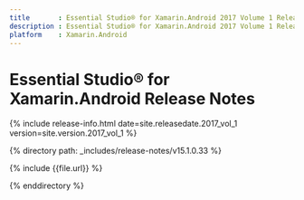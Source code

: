 ```yaml
---
title       : Essential Studio® for Xamarin.Android 2017 Volume 1 Release Notes
description : Essential Studio® for Xamarin.Android 2017 Volume 1 Release Notes
platform    : Xamarin.Android
---
```


# Essential Studio® for Xamarin.Android Release Notes

{% include release-info.html date=site.releasedate.2017_vol_1 version=site.version.2017_vol_1 %} 

{% directory path: _includes/release-notes/v15.1.0.33 %}

{% include {{file.url}} %}

{% enddirectory %}
